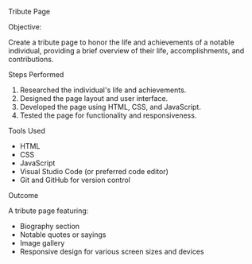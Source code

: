  Tribute Page 

 Objective:

Create a tribute page to honor the life and achievements of a notable individual, providing a brief overview of their life, accomplishments, and contributions.

Steps Performed

1. Researched the individual's life and achievements.
2. Designed the page layout and user interface.
3. Developed the page using HTML, CSS, and JavaScript.
4. Tested the page for functionality and responsiveness.

 Tools Used

- HTML
- CSS
- JavaScript
- Visual Studio Code (or preferred code editor)
- Git and GitHub for version control

 Outcome

A tribute page featuring:

- Biography section
- Notable quotes or sayings
- Image gallery
- Responsive design for various screen sizes and devices
